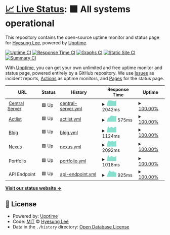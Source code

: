 # [📈 Live Status](https://status.silentsoft.org): <!--live status--> **🟩 All systems operational**

This repository contains the open-source uptime monitor and status page for [Hyesung Lee](https://silentsoft.org), powered by [Upptime](https://github.com/upptime/upptime).

[![Uptime CI](https://github.com/silentsoft/status.silentsoft.org/workflows/Uptime%20CI/badge.svg)](https://github.com/upptime/upptime/actions?query=workflow%3A%22Uptime+CI%22)
[![Response Time CI](https://github.com/silentsoft/status.silentsoft.org/workflows/Response%20Time%20CI/badge.svg)](https://github.com/upptime/upptime/actions?query=workflow%3A%22Response+Time+CI%22)
[![Graphs CI](https://github.com/silentsoft/status.silentsoft.org/workflows/Graphs%20CI/badge.svg)](https://github.com/upptime/upptime/actions?query=workflow%3A%22Graphs+CI%22)
[![Static Site CI](https://github.com/silentsoft/status.silentsoft.org/workflows/Static%20Site%20CI/badge.svg)](https://github.com/upptime/upptime/actions?query=workflow%3A%22Static+Site+CI%22)
[![Summary CI](https://github.com/silentsoft/status.silentsoft.org/workflows/Summary%20CI/badge.svg)](https://github.com/upptime/upptime/actions?query=workflow%3A%22Summary+CI%22)

With [Upptime](https://upptime.js.org), you can get your own unlimited and free uptime monitor and status page, powered entirely by a GitHub repository. We use [Issues](https://github.com/silentsoft/status.silentsoft.org/issues) as incident reports, [Actions](https://github.com/silentsoft/status.silentsoft.org/actions) as uptime monitors, and [Pages](https://status.silentsoft.org) for the status page.

<!--start: status pages-->
<!-- This summary is generated by Upptime (https://github.com/upptime/upptime) -->
<!-- Do not edit this manually, your changes will be overwritten -->
<!-- prettier-ignore -->
| URL | Status | History | Response Time | Uptime |
| --- | ------ | ------- | ------------- | ------ |
| <img alt="" src="https://favicons.githubusercontent.com/silentsoft.org" height="13"> [Central Server](https://silentsoft.org) | 🟩 Up | [central-server.yml](https://github.com/silentsoft/status.silentsoft.org/commits/HEAD/history/central-server.yml) | <details><summary><img alt="Response time graph" src="./graphs/central-server/response-time-week.png" height="20"> 2042ms</summary><br><a href="https://status.silentsoft.org/history/central-server"><img alt="Response time 2016" src="https://img.shields.io/endpoint?url=https%3A%2F%2Fraw.githubusercontent.com%2Fsilentsoft%2Fstatus.silentsoft.org%2FHEAD%2Fapi%2Fcentral-server%2Fresponse-time.json"></a><br><a href="https://status.silentsoft.org/history/central-server"><img alt="24-hour response time 2220" src="https://img.shields.io/endpoint?url=https%3A%2F%2Fraw.githubusercontent.com%2Fsilentsoft%2Fstatus.silentsoft.org%2FHEAD%2Fapi%2Fcentral-server%2Fresponse-time-day.json"></a><br><a href="https://status.silentsoft.org/history/central-server"><img alt="7-day response time 2042" src="https://img.shields.io/endpoint?url=https%3A%2F%2Fraw.githubusercontent.com%2Fsilentsoft%2Fstatus.silentsoft.org%2FHEAD%2Fapi%2Fcentral-server%2Fresponse-time-week.json"></a><br><a href="https://status.silentsoft.org/history/central-server"><img alt="30-day response time 2016" src="https://img.shields.io/endpoint?url=https%3A%2F%2Fraw.githubusercontent.com%2Fsilentsoft%2Fstatus.silentsoft.org%2FHEAD%2Fapi%2Fcentral-server%2Fresponse-time-month.json"></a><br><a href="https://status.silentsoft.org/history/central-server"><img alt="1-year response time 2016" src="https://img.shields.io/endpoint?url=https%3A%2F%2Fraw.githubusercontent.com%2Fsilentsoft%2Fstatus.silentsoft.org%2FHEAD%2Fapi%2Fcentral-server%2Fresponse-time-year.json"></a></details> | <details><summary><a href="https://status.silentsoft.org/history/central-server">100.00%</a></summary><a href="https://status.silentsoft.org/history/central-server"><img alt="All-time uptime 100.00%" src="https://img.shields.io/endpoint?url=https%3A%2F%2Fraw.githubusercontent.com%2Fsilentsoft%2Fstatus.silentsoft.org%2FHEAD%2Fapi%2Fcentral-server%2Fuptime.json"></a><br><a href="https://status.silentsoft.org/history/central-server"><img alt="24-hour uptime 100.00%" src="https://img.shields.io/endpoint?url=https%3A%2F%2Fraw.githubusercontent.com%2Fsilentsoft%2Fstatus.silentsoft.org%2FHEAD%2Fapi%2Fcentral-server%2Fuptime-day.json"></a><br><a href="https://status.silentsoft.org/history/central-server"><img alt="7-day uptime 100.00%" src="https://img.shields.io/endpoint?url=https%3A%2F%2Fraw.githubusercontent.com%2Fsilentsoft%2Fstatus.silentsoft.org%2FHEAD%2Fapi%2Fcentral-server%2Fuptime-week.json"></a><br><a href="https://status.silentsoft.org/history/central-server"><img alt="30-day uptime 100.00%" src="https://img.shields.io/endpoint?url=https%3A%2F%2Fraw.githubusercontent.com%2Fsilentsoft%2Fstatus.silentsoft.org%2FHEAD%2Fapi%2Fcentral-server%2Fuptime-month.json"></a><br><a href="https://status.silentsoft.org/history/central-server"><img alt="1-year uptime 100.00%" src="https://img.shields.io/endpoint?url=https%3A%2F%2Fraw.githubusercontent.com%2Fsilentsoft%2Fstatus.silentsoft.org%2FHEAD%2Fapi%2Fcentral-server%2Fuptime-year.json"></a></details>
| <img alt="" src="https://favicons.githubusercontent.com/actlist.io" height="13"> [Actlist](https://actlist.io) | 🟩 Up | [actlist.yml](https://github.com/silentsoft/status.silentsoft.org/commits/HEAD/history/actlist.yml) | <details><summary><img alt="Response time graph" src="./graphs/actlist/response-time-week.png" height="20"> 575ms</summary><br><a href="https://status.silentsoft.org/history/actlist"><img alt="Response time 584" src="https://img.shields.io/endpoint?url=https%3A%2F%2Fraw.githubusercontent.com%2Fsilentsoft%2Fstatus.silentsoft.org%2FHEAD%2Fapi%2Factlist%2Fresponse-time.json"></a><br><a href="https://status.silentsoft.org/history/actlist"><img alt="24-hour response time 639" src="https://img.shields.io/endpoint?url=https%3A%2F%2Fraw.githubusercontent.com%2Fsilentsoft%2Fstatus.silentsoft.org%2FHEAD%2Fapi%2Factlist%2Fresponse-time-day.json"></a><br><a href="https://status.silentsoft.org/history/actlist"><img alt="7-day response time 575" src="https://img.shields.io/endpoint?url=https%3A%2F%2Fraw.githubusercontent.com%2Fsilentsoft%2Fstatus.silentsoft.org%2FHEAD%2Fapi%2Factlist%2Fresponse-time-week.json"></a><br><a href="https://status.silentsoft.org/history/actlist"><img alt="30-day response time 584" src="https://img.shields.io/endpoint?url=https%3A%2F%2Fraw.githubusercontent.com%2Fsilentsoft%2Fstatus.silentsoft.org%2FHEAD%2Fapi%2Factlist%2Fresponse-time-month.json"></a><br><a href="https://status.silentsoft.org/history/actlist"><img alt="1-year response time 584" src="https://img.shields.io/endpoint?url=https%3A%2F%2Fraw.githubusercontent.com%2Fsilentsoft%2Fstatus.silentsoft.org%2FHEAD%2Fapi%2Factlist%2Fresponse-time-year.json"></a></details> | <details><summary><a href="https://status.silentsoft.org/history/actlist">100.00%</a></summary><a href="https://status.silentsoft.org/history/actlist"><img alt="All-time uptime 100.00%" src="https://img.shields.io/endpoint?url=https%3A%2F%2Fraw.githubusercontent.com%2Fsilentsoft%2Fstatus.silentsoft.org%2FHEAD%2Fapi%2Factlist%2Fuptime.json"></a><br><a href="https://status.silentsoft.org/history/actlist"><img alt="24-hour uptime 100.00%" src="https://img.shields.io/endpoint?url=https%3A%2F%2Fraw.githubusercontent.com%2Fsilentsoft%2Fstatus.silentsoft.org%2FHEAD%2Fapi%2Factlist%2Fuptime-day.json"></a><br><a href="https://status.silentsoft.org/history/actlist"><img alt="7-day uptime 100.00%" src="https://img.shields.io/endpoint?url=https%3A%2F%2Fraw.githubusercontent.com%2Fsilentsoft%2Fstatus.silentsoft.org%2FHEAD%2Fapi%2Factlist%2Fuptime-week.json"></a><br><a href="https://status.silentsoft.org/history/actlist"><img alt="30-day uptime 100.00%" src="https://img.shields.io/endpoint?url=https%3A%2F%2Fraw.githubusercontent.com%2Fsilentsoft%2Fstatus.silentsoft.org%2FHEAD%2Fapi%2Factlist%2Fuptime-month.json"></a><br><a href="https://status.silentsoft.org/history/actlist"><img alt="1-year uptime 100.00%" src="https://img.shields.io/endpoint?url=https%3A%2F%2Fraw.githubusercontent.com%2Fsilentsoft%2Fstatus.silentsoft.org%2FHEAD%2Fapi%2Factlist%2Fuptime-year.json"></a></details>
| <img alt="" src="https://favicons.githubusercontent.com/blog.silentsoft.org" height="13"> [Blog](https://blog.silentsoft.org) | 🟩 Up | [blog.yml](https://github.com/silentsoft/status.silentsoft.org/commits/HEAD/history/blog.yml) | <details><summary><img alt="Response time graph" src="./graphs/blog/response-time-week.png" height="20"> 1124ms</summary><br><a href="https://status.silentsoft.org/history/blog"><img alt="Response time 1125" src="https://img.shields.io/endpoint?url=https%3A%2F%2Fraw.githubusercontent.com%2Fsilentsoft%2Fstatus.silentsoft.org%2FHEAD%2Fapi%2Fblog%2Fresponse-time.json"></a><br><a href="https://status.silentsoft.org/history/blog"><img alt="24-hour response time 1171" src="https://img.shields.io/endpoint?url=https%3A%2F%2Fraw.githubusercontent.com%2Fsilentsoft%2Fstatus.silentsoft.org%2FHEAD%2Fapi%2Fblog%2Fresponse-time-day.json"></a><br><a href="https://status.silentsoft.org/history/blog"><img alt="7-day response time 1124" src="https://img.shields.io/endpoint?url=https%3A%2F%2Fraw.githubusercontent.com%2Fsilentsoft%2Fstatus.silentsoft.org%2FHEAD%2Fapi%2Fblog%2Fresponse-time-week.json"></a><br><a href="https://status.silentsoft.org/history/blog"><img alt="30-day response time 1125" src="https://img.shields.io/endpoint?url=https%3A%2F%2Fraw.githubusercontent.com%2Fsilentsoft%2Fstatus.silentsoft.org%2FHEAD%2Fapi%2Fblog%2Fresponse-time-month.json"></a><br><a href="https://status.silentsoft.org/history/blog"><img alt="1-year response time 1125" src="https://img.shields.io/endpoint?url=https%3A%2F%2Fraw.githubusercontent.com%2Fsilentsoft%2Fstatus.silentsoft.org%2FHEAD%2Fapi%2Fblog%2Fresponse-time-year.json"></a></details> | <details><summary><a href="https://status.silentsoft.org/history/blog">100.00%</a></summary><a href="https://status.silentsoft.org/history/blog"><img alt="All-time uptime 100.00%" src="https://img.shields.io/endpoint?url=https%3A%2F%2Fraw.githubusercontent.com%2Fsilentsoft%2Fstatus.silentsoft.org%2FHEAD%2Fapi%2Fblog%2Fuptime.json"></a><br><a href="https://status.silentsoft.org/history/blog"><img alt="24-hour uptime 100.00%" src="https://img.shields.io/endpoint?url=https%3A%2F%2Fraw.githubusercontent.com%2Fsilentsoft%2Fstatus.silentsoft.org%2FHEAD%2Fapi%2Fblog%2Fuptime-day.json"></a><br><a href="https://status.silentsoft.org/history/blog"><img alt="7-day uptime 100.00%" src="https://img.shields.io/endpoint?url=https%3A%2F%2Fraw.githubusercontent.com%2Fsilentsoft%2Fstatus.silentsoft.org%2FHEAD%2Fapi%2Fblog%2Fuptime-week.json"></a><br><a href="https://status.silentsoft.org/history/blog"><img alt="30-day uptime 100.00%" src="https://img.shields.io/endpoint?url=https%3A%2F%2Fraw.githubusercontent.com%2Fsilentsoft%2Fstatus.silentsoft.org%2FHEAD%2Fapi%2Fblog%2Fuptime-month.json"></a><br><a href="https://status.silentsoft.org/history/blog"><img alt="1-year uptime 100.00%" src="https://img.shields.io/endpoint?url=https%3A%2F%2Fraw.githubusercontent.com%2Fsilentsoft%2Fstatus.silentsoft.org%2FHEAD%2Fapi%2Fblog%2Fuptime-year.json"></a></details>
| <img alt="" src="https://favicons.githubusercontent.com/nexus.silentsoft.org" height="13"> [Nexus](https://nexus.silentsoft.org) | 🟩 Up | [nexus.yml](https://github.com/silentsoft/status.silentsoft.org/commits/HEAD/history/nexus.yml) | <details><summary><img alt="Response time graph" src="./graphs/nexus/response-time-week.png" height="20"> 2092ms</summary><br><a href="https://status.silentsoft.org/history/nexus"><img alt="Response time 2049" src="https://img.shields.io/endpoint?url=https%3A%2F%2Fraw.githubusercontent.com%2Fsilentsoft%2Fstatus.silentsoft.org%2FHEAD%2Fapi%2Fnexus%2Fresponse-time.json"></a><br><a href="https://status.silentsoft.org/history/nexus"><img alt="24-hour response time 2397" src="https://img.shields.io/endpoint?url=https%3A%2F%2Fraw.githubusercontent.com%2Fsilentsoft%2Fstatus.silentsoft.org%2FHEAD%2Fapi%2Fnexus%2Fresponse-time-day.json"></a><br><a href="https://status.silentsoft.org/history/nexus"><img alt="7-day response time 2092" src="https://img.shields.io/endpoint?url=https%3A%2F%2Fraw.githubusercontent.com%2Fsilentsoft%2Fstatus.silentsoft.org%2FHEAD%2Fapi%2Fnexus%2Fresponse-time-week.json"></a><br><a href="https://status.silentsoft.org/history/nexus"><img alt="30-day response time 2049" src="https://img.shields.io/endpoint?url=https%3A%2F%2Fraw.githubusercontent.com%2Fsilentsoft%2Fstatus.silentsoft.org%2FHEAD%2Fapi%2Fnexus%2Fresponse-time-month.json"></a><br><a href="https://status.silentsoft.org/history/nexus"><img alt="1-year response time 2049" src="https://img.shields.io/endpoint?url=https%3A%2F%2Fraw.githubusercontent.com%2Fsilentsoft%2Fstatus.silentsoft.org%2FHEAD%2Fapi%2Fnexus%2Fresponse-time-year.json"></a></details> | <details><summary><a href="https://status.silentsoft.org/history/nexus">100.00%</a></summary><a href="https://status.silentsoft.org/history/nexus"><img alt="All-time uptime 100.00%" src="https://img.shields.io/endpoint?url=https%3A%2F%2Fraw.githubusercontent.com%2Fsilentsoft%2Fstatus.silentsoft.org%2FHEAD%2Fapi%2Fnexus%2Fuptime.json"></a><br><a href="https://status.silentsoft.org/history/nexus"><img alt="24-hour uptime 100.00%" src="https://img.shields.io/endpoint?url=https%3A%2F%2Fraw.githubusercontent.com%2Fsilentsoft%2Fstatus.silentsoft.org%2FHEAD%2Fapi%2Fnexus%2Fuptime-day.json"></a><br><a href="https://status.silentsoft.org/history/nexus"><img alt="7-day uptime 100.00%" src="https://img.shields.io/endpoint?url=https%3A%2F%2Fraw.githubusercontent.com%2Fsilentsoft%2Fstatus.silentsoft.org%2FHEAD%2Fapi%2Fnexus%2Fuptime-week.json"></a><br><a href="https://status.silentsoft.org/history/nexus"><img alt="30-day uptime 100.00%" src="https://img.shields.io/endpoint?url=https%3A%2F%2Fraw.githubusercontent.com%2Fsilentsoft%2Fstatus.silentsoft.org%2FHEAD%2Fapi%2Fnexus%2Fuptime-month.json"></a><br><a href="https://status.silentsoft.org/history/nexus"><img alt="1-year uptime 100.00%" src="https://img.shields.io/endpoint?url=https%3A%2F%2Fraw.githubusercontent.com%2Fsilentsoft%2Fstatus.silentsoft.org%2FHEAD%2Fapi%2Fnexus%2Fuptime-year.json"></a></details>
| <img alt="" src="https://favicons.githubusercontent.com/null" height="13"> Portfolio | 🟩 Up | [portfolio.yml](https://github.com/silentsoft/status.silentsoft.org/commits/HEAD/history/portfolio.yml) | <details><summary><img alt="Response time graph" src="./graphs/portfolio/response-time-week.png" height="20"> 1018ms</summary><br><a href="https://status.silentsoft.org/history/portfolio"><img alt="Response time 983" src="https://img.shields.io/endpoint?url=https%3A%2F%2Fraw.githubusercontent.com%2Fsilentsoft%2Fstatus.silentsoft.org%2FHEAD%2Fapi%2Fportfolio%2Fresponse-time.json"></a><br><a href="https://status.silentsoft.org/history/portfolio"><img alt="24-hour response time 1190" src="https://img.shields.io/endpoint?url=https%3A%2F%2Fraw.githubusercontent.com%2Fsilentsoft%2Fstatus.silentsoft.org%2FHEAD%2Fapi%2Fportfolio%2Fresponse-time-day.json"></a><br><a href="https://status.silentsoft.org/history/portfolio"><img alt="7-day response time 1018" src="https://img.shields.io/endpoint?url=https%3A%2F%2Fraw.githubusercontent.com%2Fsilentsoft%2Fstatus.silentsoft.org%2FHEAD%2Fapi%2Fportfolio%2Fresponse-time-week.json"></a><br><a href="https://status.silentsoft.org/history/portfolio"><img alt="30-day response time 983" src="https://img.shields.io/endpoint?url=https%3A%2F%2Fraw.githubusercontent.com%2Fsilentsoft%2Fstatus.silentsoft.org%2FHEAD%2Fapi%2Fportfolio%2Fresponse-time-month.json"></a><br><a href="https://status.silentsoft.org/history/portfolio"><img alt="1-year response time 983" src="https://img.shields.io/endpoint?url=https%3A%2F%2Fraw.githubusercontent.com%2Fsilentsoft%2Fstatus.silentsoft.org%2FHEAD%2Fapi%2Fportfolio%2Fresponse-time-year.json"></a></details> | <details><summary><a href="https://status.silentsoft.org/history/portfolio">100.00%</a></summary><a href="https://status.silentsoft.org/history/portfolio"><img alt="All-time uptime 100.00%" src="https://img.shields.io/endpoint?url=https%3A%2F%2Fraw.githubusercontent.com%2Fsilentsoft%2Fstatus.silentsoft.org%2FHEAD%2Fapi%2Fportfolio%2Fuptime.json"></a><br><a href="https://status.silentsoft.org/history/portfolio"><img alt="24-hour uptime 100.00%" src="https://img.shields.io/endpoint?url=https%3A%2F%2Fraw.githubusercontent.com%2Fsilentsoft%2Fstatus.silentsoft.org%2FHEAD%2Fapi%2Fportfolio%2Fuptime-day.json"></a><br><a href="https://status.silentsoft.org/history/portfolio"><img alt="7-day uptime 100.00%" src="https://img.shields.io/endpoint?url=https%3A%2F%2Fraw.githubusercontent.com%2Fsilentsoft%2Fstatus.silentsoft.org%2FHEAD%2Fapi%2Fportfolio%2Fuptime-week.json"></a><br><a href="https://status.silentsoft.org/history/portfolio"><img alt="30-day uptime 100.00%" src="https://img.shields.io/endpoint?url=https%3A%2F%2Fraw.githubusercontent.com%2Fsilentsoft%2Fstatus.silentsoft.org%2FHEAD%2Fapi%2Fportfolio%2Fuptime-month.json"></a><br><a href="https://status.silentsoft.org/history/portfolio"><img alt="1-year uptime 100.00%" src="https://img.shields.io/endpoint?url=https%3A%2F%2Fraw.githubusercontent.com%2Fsilentsoft%2Fstatus.silentsoft.org%2FHEAD%2Fapi%2Fportfolio%2Fuptime-year.json"></a></details>
| <img alt="" src="https://favicons.githubusercontent.com/null" height="13"> API Endpoint | 🟩 Up | [api-endpoint.yml](https://github.com/silentsoft/status.silentsoft.org/commits/HEAD/history/api-endpoint.yml) | <details><summary><img alt="Response time graph" src="./graphs/api-endpoint/response-time-week.png" height="20"> 925ms</summary><br><a href="https://status.silentsoft.org/history/api-endpoint"><img alt="Response time 956" src="https://img.shields.io/endpoint?url=https%3A%2F%2Fraw.githubusercontent.com%2Fsilentsoft%2Fstatus.silentsoft.org%2FHEAD%2Fapi%2Fapi-endpoint%2Fresponse-time.json"></a><br><a href="https://status.silentsoft.org/history/api-endpoint"><img alt="24-hour response time 828" src="https://img.shields.io/endpoint?url=https%3A%2F%2Fraw.githubusercontent.com%2Fsilentsoft%2Fstatus.silentsoft.org%2FHEAD%2Fapi%2Fapi-endpoint%2Fresponse-time-day.json"></a><br><a href="https://status.silentsoft.org/history/api-endpoint"><img alt="7-day response time 925" src="https://img.shields.io/endpoint?url=https%3A%2F%2Fraw.githubusercontent.com%2Fsilentsoft%2Fstatus.silentsoft.org%2FHEAD%2Fapi%2Fapi-endpoint%2Fresponse-time-week.json"></a><br><a href="https://status.silentsoft.org/history/api-endpoint"><img alt="30-day response time 956" src="https://img.shields.io/endpoint?url=https%3A%2F%2Fraw.githubusercontent.com%2Fsilentsoft%2Fstatus.silentsoft.org%2FHEAD%2Fapi%2Fapi-endpoint%2Fresponse-time-month.json"></a><br><a href="https://status.silentsoft.org/history/api-endpoint"><img alt="1-year response time 956" src="https://img.shields.io/endpoint?url=https%3A%2F%2Fraw.githubusercontent.com%2Fsilentsoft%2Fstatus.silentsoft.org%2FHEAD%2Fapi%2Fapi-endpoint%2Fresponse-time-year.json"></a></details> | <details><summary><a href="https://status.silentsoft.org/history/api-endpoint">100.00%</a></summary><a href="https://status.silentsoft.org/history/api-endpoint"><img alt="All-time uptime 100.00%" src="https://img.shields.io/endpoint?url=https%3A%2F%2Fraw.githubusercontent.com%2Fsilentsoft%2Fstatus.silentsoft.org%2FHEAD%2Fapi%2Fapi-endpoint%2Fuptime.json"></a><br><a href="https://status.silentsoft.org/history/api-endpoint"><img alt="24-hour uptime 100.00%" src="https://img.shields.io/endpoint?url=https%3A%2F%2Fraw.githubusercontent.com%2Fsilentsoft%2Fstatus.silentsoft.org%2FHEAD%2Fapi%2Fapi-endpoint%2Fuptime-day.json"></a><br><a href="https://status.silentsoft.org/history/api-endpoint"><img alt="7-day uptime 100.00%" src="https://img.shields.io/endpoint?url=https%3A%2F%2Fraw.githubusercontent.com%2Fsilentsoft%2Fstatus.silentsoft.org%2FHEAD%2Fapi%2Fapi-endpoint%2Fuptime-week.json"></a><br><a href="https://status.silentsoft.org/history/api-endpoint"><img alt="30-day uptime 100.00%" src="https://img.shields.io/endpoint?url=https%3A%2F%2Fraw.githubusercontent.com%2Fsilentsoft%2Fstatus.silentsoft.org%2FHEAD%2Fapi%2Fapi-endpoint%2Fuptime-month.json"></a><br><a href="https://status.silentsoft.org/history/api-endpoint"><img alt="1-year uptime 100.00%" src="https://img.shields.io/endpoint?url=https%3A%2F%2Fraw.githubusercontent.com%2Fsilentsoft%2Fstatus.silentsoft.org%2FHEAD%2Fapi%2Fapi-endpoint%2Fuptime-year.json"></a></details>

<!--end: status pages-->

[**Visit our status website →**](https://status.silentsoft.org)

## 📄 License

- Powered by: [Upptime](https://github.com/upptime/upptime)
- Code: [MIT](./LICENSE) © [Hyesung Lee](https://silentsoft.org)
- Data in the `./history` directory: [Open Database License](https://opendatacommons.org/licenses/odbl/1-0/)
